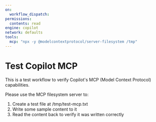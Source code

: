 ```yaml
---
on:
  workflow_dispatch:
permissions:
  contents: read
engine: copilot
network: defaults
tools:
  mcp: "npx -y @modelcontextprotocol/server-filesystem /tmp"
---
```


# Test Copilot MCP

This is a test workflow to verify Copilot's MCP (Model Context Protocol) capabilities.

Please use the MCP filesystem server to:
1. Create a test file at /tmp/test-mcp.txt
2. Write some sample content to it
3. Read the content back to verify it was written correctly
